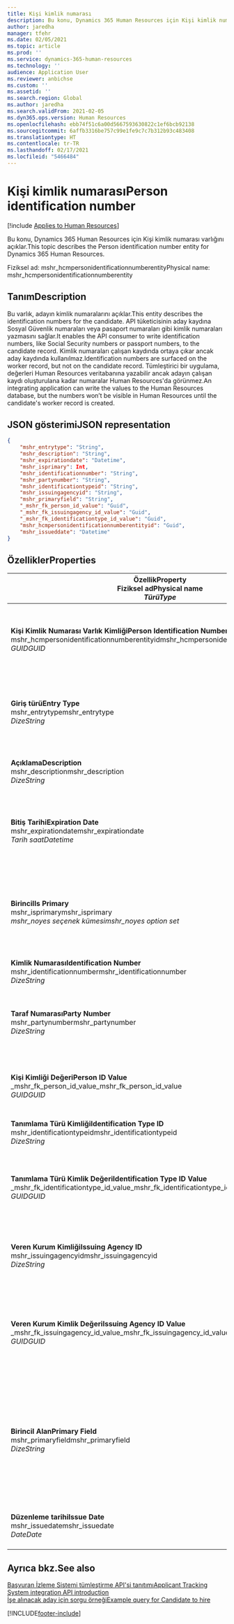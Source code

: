 ```yaml
---
title: Kişi kimlik numarası
description: Bu konu, Dynamics 365 Human Resources için Kişi kimlik numarası varlığını açıklar.
author: jaredha
manager: tfehr
ms.date: 02/05/2021
ms.topic: article
ms.prod: ''
ms.service: dynamics-365-human-resources
ms.technology: ''
audience: Application User
ms.reviewer: anbichse
ms.custom: ''
ms.assetid: ''
ms.search.region: Global
ms.author: jaredha
ms.search.validFrom: 2021-02-05
ms.dyn365.ops.version: Human Resources
ms.openlocfilehash: ebb74f51c6a00d5667593630822c1ef6bcb92138
ms.sourcegitcommit: 6affb3316be757c99e1fe9c7c7b312b93c483408
ms.translationtype: HT
ms.contentlocale: tr-TR
ms.lasthandoff: 02/17/2021
ms.locfileid: "5466484"
---
```

# <a name="person-identification-number"></a><span data-ttu-id="925ea-103">Kişi kimlik numarası</span><span class="sxs-lookup"><span data-stu-id="925ea-103">Person identification number</span></span>

[!include [Applies to Human Resources](../includes/applies-to-hr.md)]

<span data-ttu-id="925ea-104">Bu konu, Dynamics 365 Human Resources için Kişi kimlik numarası varlığını açıklar.</span><span class="sxs-lookup"><span data-stu-id="925ea-104">This topic describes the Person identification number entity for Dynamics 365 Human Resources.</span></span>

<span data-ttu-id="925ea-105">Fiziksel ad: mshr_hcmpersonidentificationnumberentity</span><span class="sxs-lookup"><span data-stu-id="925ea-105">Physical name: mshr_hcmpersonidentificationnumberentity</span></span>

## <a name="description"></a><span data-ttu-id="925ea-106">Tanım</span><span class="sxs-lookup"><span data-stu-id="925ea-106">Description</span></span>

<span data-ttu-id="925ea-107">Bu varlık, adayın kimlik numaralarını açıklar.</span><span class="sxs-lookup"><span data-stu-id="925ea-107">This entity describes the identification numbers for the candidate.</span></span> <span data-ttu-id="925ea-108">API tüketicisinin aday kaydına Sosyal Güvenlik numaraları veya pasaport numaraları gibi kimlik numaraları yazmasını sağlar.</span><span class="sxs-lookup"><span data-stu-id="925ea-108">It enables the API consumer to write identification numbers, like Social Security numbers or passport numbers, to the candidate record.</span></span> <span data-ttu-id="925ea-109">Kimlik numaraları çalışan kaydında ortaya çıkar ancak aday kaydında kullanılmaz.</span><span class="sxs-lookup"><span data-stu-id="925ea-109">Identification numbers are surfaced on the worker record, but not on the candidate record.</span></span> <span data-ttu-id="925ea-110">Tümleştirici bir uygulama, değerleri Human Resources veritabanına yazabilir ancak adayın çalışan kaydı oluşturulana kadar numaralar Human Resources'da görünmez.</span><span class="sxs-lookup"><span data-stu-id="925ea-110">An integrating application can write the values to the Human Resources database, but the numbers won’t be visible in Human Resources until the candidate's worker record is created.</span></span>

## <a name="json-representation"></a><span data-ttu-id="925ea-111">JSON gösterimi</span><span class="sxs-lookup"><span data-stu-id="925ea-111">JSON representation</span></span>

```json
{
    "mshr_entrytype": "String",
    "mshr_description": "String",
    "mshr_expirationdate": "Datetime",
    "mshr_isprimary": Int,
    "mshr_identificationnumber": "String",
    "mshr_partynumber": "String",
    "mshr_identificationtypeid": "String",
    "mshr_issuingagencyid": "String",
    "mshr_primaryfield": "String",
    "_mshr_fk_person_id_value": "Guid",
    "_mshr_fk_issuingagency_id_value": "Guid",
    "_mshr_fk_identificationtype_id_value": "Guid",
    "mshr_hcmpersonidentificationnumberentityid": "Guid",
    "mshr_issueddate": "Datetime"
}
```

## <a name="properties"></a><span data-ttu-id="925ea-112">Özellikler</span><span class="sxs-lookup"><span data-stu-id="925ea-112">Properties</span></span>

| <span data-ttu-id="925ea-113">Özellik</span><span class="sxs-lookup"><span data-stu-id="925ea-113">Property</span></span><br><span data-ttu-id="925ea-114">**Fiziksel ad**</span><span class="sxs-lookup"><span data-stu-id="925ea-114">**Physical name**</span></span><br><span data-ttu-id="925ea-115">**_Türü_**</span><span class="sxs-lookup"><span data-stu-id="925ea-115">**_Type_**</span></span> | <span data-ttu-id="925ea-116">Kullan</span><span class="sxs-lookup"><span data-stu-id="925ea-116">Use</span></span> | <span data-ttu-id="925ea-117">Tanım</span><span class="sxs-lookup"><span data-stu-id="925ea-117">Description</span></span> |
| --- | --- | --- |
| <span data-ttu-id="925ea-118">**Kişi Kimlik Numarası Varlık Kimliği**</span><span class="sxs-lookup"><span data-stu-id="925ea-118">**Person Identification Number Entity ID**</span></span><br><span data-ttu-id="925ea-119">mshr_hcmpersonidentificationnumberentityid</span><span class="sxs-lookup"><span data-stu-id="925ea-119">mshr_hcmpersonidentificationnumberentityid</span></span><br><span data-ttu-id="925ea-120">*GUID*</span><span class="sxs-lookup"><span data-stu-id="925ea-120">*GUID*</span></span> | <span data-ttu-id="925ea-121">Salt okunur</span><span class="sxs-lookup"><span data-stu-id="925ea-121">Read-only</span></span><br><span data-ttu-id="925ea-122">Gerekli</span><span class="sxs-lookup"><span data-stu-id="925ea-122">Required</span></span><br><span data-ttu-id="925ea-123">Sistem tarafından oluşturulan</span><span class="sxs-lookup"><span data-stu-id="925ea-123">System-generated</span></span> | <span data-ttu-id="925ea-124">Kişi kimlik numarası kaydı için benzersiz birincil tanımlayıcı.</span><span class="sxs-lookup"><span data-stu-id="925ea-124">Unique primary identifier for the person identification number record.</span></span> |
| <span data-ttu-id="925ea-125">**Giriş türü**</span><span class="sxs-lookup"><span data-stu-id="925ea-125">**Entry Type**</span></span><br><span data-ttu-id="925ea-126">mshr_entrytype</span><span class="sxs-lookup"><span data-stu-id="925ea-126">mshr_entrytype</span></span><br><span data-ttu-id="925ea-127">*Dize*</span><span class="sxs-lookup"><span data-stu-id="925ea-127">*String*</span></span> | <span data-ttu-id="925ea-128">Okuma/yazma</span><span class="sxs-lookup"><span data-stu-id="925ea-128">Read-write</span></span><br><span data-ttu-id="925ea-129">İsteğe bağlı</span><span class="sxs-lookup"><span data-stu-id="925ea-129">Optional</span></span> | <span data-ttu-id="925ea-130">Kimlik numarası için giriş türüne başvuracak serbest değer.</span><span class="sxs-lookup"><span data-stu-id="925ea-130">Free value to reference the type of entry for the identification number.</span></span> |
| <span data-ttu-id="925ea-131">**Açıklama**</span><span class="sxs-lookup"><span data-stu-id="925ea-131">**Description**</span></span><br><span data-ttu-id="925ea-132">mshr_description</span><span class="sxs-lookup"><span data-stu-id="925ea-132">mshr_description</span></span><br><span data-ttu-id="925ea-133">*Dize*</span><span class="sxs-lookup"><span data-stu-id="925ea-133">*String*</span></span> | <span data-ttu-id="925ea-134">Okuma/yazma</span><span class="sxs-lookup"><span data-stu-id="925ea-134">Read-write</span></span><br><span data-ttu-id="925ea-135">İsteğe bağlı</span><span class="sxs-lookup"><span data-stu-id="925ea-135">Optional</span></span> | <span data-ttu-id="925ea-136">Kimlik numarasının açıklaması.</span><span class="sxs-lookup"><span data-stu-id="925ea-136">The description of the identification number.</span></span> |
| <span data-ttu-id="925ea-137">**Bitiş Tarihi**</span><span class="sxs-lookup"><span data-stu-id="925ea-137">**Expiration Date**</span></span><br><span data-ttu-id="925ea-138">mshr_expirationdate</span><span class="sxs-lookup"><span data-stu-id="925ea-138">mshr_expirationdate</span></span><br><span data-ttu-id="925ea-139">*Tarih saat*</span><span class="sxs-lookup"><span data-stu-id="925ea-139">*Datetime*</span></span> | <span data-ttu-id="925ea-140">Okuma/yazma</span><span class="sxs-lookup"><span data-stu-id="925ea-140">Read-write</span></span><br><span data-ttu-id="925ea-141">İsteğe bağlı</span><span class="sxs-lookup"><span data-stu-id="925ea-141">Optional</span></span> | <span data-ttu-id="925ea-142">Kimlik numarasının veya ilişkili belgenin süresinin dolacağı tarih.</span><span class="sxs-lookup"><span data-stu-id="925ea-142">The date on which the identification number or associated document expires.</span></span> |
| <span data-ttu-id="925ea-143">**Birincil**</span><span class="sxs-lookup"><span data-stu-id="925ea-143">**Is Primary**</span></span><br><span data-ttu-id="925ea-144">mshr_isprimary</span><span class="sxs-lookup"><span data-stu-id="925ea-144">mshr_isprimary</span></span><br><span data-ttu-id="925ea-145">*mshr_noyes seçenek kümesi*</span><span class="sxs-lookup"><span data-stu-id="925ea-145">*mshr_noyes option set*</span></span> | <span data-ttu-id="925ea-146">Okuma/yazma</span><span class="sxs-lookup"><span data-stu-id="925ea-146">Read-write</span></span><br><span data-ttu-id="925ea-147">İsteğe bağlı</span><span class="sxs-lookup"><span data-stu-id="925ea-147">Optional</span></span> | <span data-ttu-id="925ea-148">Kimlik numarasının, bu kimlik türü için kişinin birincil kaydı olup olmadığını tanımlar.</span><span class="sxs-lookup"><span data-stu-id="925ea-148">Defines whether the identification number is the primary record for the person for this identification type.</span></span> |
| <span data-ttu-id="925ea-149">**Kimlik Numarası**</span><span class="sxs-lookup"><span data-stu-id="925ea-149">**Identification Number**</span></span><br><span data-ttu-id="925ea-150">mshr_identificationnumber</span><span class="sxs-lookup"><span data-stu-id="925ea-150">mshr_identificationnumber</span></span><br><span data-ttu-id="925ea-151">*Dize*</span><span class="sxs-lookup"><span data-stu-id="925ea-151">*String*</span></span> | <span data-ttu-id="925ea-152">Okuma/yazma</span><span class="sxs-lookup"><span data-stu-id="925ea-152">Read-write</span></span><br><span data-ttu-id="925ea-153">Gerekli</span><span class="sxs-lookup"><span data-stu-id="925ea-153">Required</span></span> | <span data-ttu-id="925ea-154">Kimlik numarası.</span><span class="sxs-lookup"><span data-stu-id="925ea-154">The identification number.</span></span> |
| <span data-ttu-id="925ea-155">**Taraf Numarası**</span><span class="sxs-lookup"><span data-stu-id="925ea-155">**Party Number**</span></span><br><span data-ttu-id="925ea-156">mshr_partynumber</span><span class="sxs-lookup"><span data-stu-id="925ea-156">mshr_partynumber</span></span><br><span data-ttu-id="925ea-157">*Dize*</span><span class="sxs-lookup"><span data-stu-id="925ea-157">*String*</span></span> | <span data-ttu-id="925ea-158">Okuma/yazma</span><span class="sxs-lookup"><span data-stu-id="925ea-158">Read-write</span></span><br><span data-ttu-id="925ea-159">Gerekli</span><span class="sxs-lookup"><span data-stu-id="925ea-159">Required</span></span> | <span data-ttu-id="925ea-160">Kimlik numarasına sahip olan tarafın (kişinin) tanımlayıcısı.</span><span class="sxs-lookup"><span data-stu-id="925ea-160">The identifier of the party (person) owning the identification number.</span></span> |
| <span data-ttu-id="925ea-161">**Kişi Kimliği Değeri**</span><span class="sxs-lookup"><span data-stu-id="925ea-161">**Person ID Value**</span></span><br><span data-ttu-id="925ea-162">_mshr_fk_person_id_value</span><span class="sxs-lookup"><span data-stu-id="925ea-162">_mshr_fk_person_id_value</span></span><br><span data-ttu-id="925ea-163">*GUID*</span><span class="sxs-lookup"><span data-stu-id="925ea-163">*GUID*</span></span> | <span data-ttu-id="925ea-164">Salt okunur</span><span class="sxs-lookup"><span data-stu-id="925ea-164">Read-only</span></span><br><span data-ttu-id="925ea-165">Gerekli</span><span class="sxs-lookup"><span data-stu-id="925ea-165">Required</span></span><br><span data-ttu-id="925ea-166">Yabancı anahtar: mshr_dirpersonentity varlığına ait mshr_dirpersonentityid</span><span class="sxs-lookup"><span data-stu-id="925ea-166">Foreign key: mshr_dirpersonentityid of mshr_dirpersonentity entity</span></span> | <span data-ttu-id="925ea-167">Tarafın (kişi) benzersiz tanımlayıcısı.</span><span class="sxs-lookup"><span data-stu-id="925ea-167">The unique identifier of the party (person).</span></span> |
| <span data-ttu-id="925ea-168">**Tanımlama Türü Kimliği**</span><span class="sxs-lookup"><span data-stu-id="925ea-168">**Identification Type ID**</span></span><br><span data-ttu-id="925ea-169">mshr_identificationtypeid</span><span class="sxs-lookup"><span data-stu-id="925ea-169">mshr_identificationtypeid</span></span><br><span data-ttu-id="925ea-170">*Dize*</span><span class="sxs-lookup"><span data-stu-id="925ea-170">*String*</span></span> | <span data-ttu-id="925ea-171">Okuma/yazma</span><span class="sxs-lookup"><span data-stu-id="925ea-171">Read-write</span></span><br><span data-ttu-id="925ea-172">Gerekli</span><span class="sxs-lookup"><span data-stu-id="925ea-172">Required</span></span> | <span data-ttu-id="925ea-173">Kimlik numarasının türü.</span><span class="sxs-lookup"><span data-stu-id="925ea-173">The type of identification number.</span></span> |
| <span data-ttu-id="925ea-174">**Tanımlama Türü Kimlik Değeri**</span><span class="sxs-lookup"><span data-stu-id="925ea-174">**Identification Type ID Value**</span></span><br><span data-ttu-id="925ea-175">_mshr_fk_identificationtype_id_value</span><span class="sxs-lookup"><span data-stu-id="925ea-175">_mshr_fk_identificationtype_id_value</span></span><br><span data-ttu-id="925ea-176">*GUID*</span><span class="sxs-lookup"><span data-stu-id="925ea-176">*GUID*</span></span> | <span data-ttu-id="925ea-177">Salt okunur</span><span class="sxs-lookup"><span data-stu-id="925ea-177">Read-only</span></span><br><span data-ttu-id="925ea-178">Gerekli</span><span class="sxs-lookup"><span data-stu-id="925ea-178">Required</span></span><br><span data-ttu-id="925ea-179">Yabancı anahtar: mshr_hcmidentificationtypeentity varlığına ait mshr_hcmidentificationtypeentityid</span><span class="sxs-lookup"><span data-stu-id="925ea-179">Foreign key: mshr_hcmidentificationtypeentityid of mshr_hcmidentificationtypeentity entity</span></span> | <span data-ttu-id="925ea-180">Kimlik türünün sistem tarafından oluşturulan benzersiz tanımlayıcısı.</span><span class="sxs-lookup"><span data-stu-id="925ea-180">System-generated unique identifier of the identification type.</span></span> |
| <span data-ttu-id="925ea-181">**Veren Kurum Kimliği**</span><span class="sxs-lookup"><span data-stu-id="925ea-181">**Issuing Agency ID**</span></span><br><span data-ttu-id="925ea-182">mshr_issuingagencyid</span><span class="sxs-lookup"><span data-stu-id="925ea-182">mshr_issuingagencyid</span></span><br><span data-ttu-id="925ea-183">*Dize*</span><span class="sxs-lookup"><span data-stu-id="925ea-183">*String*</span></span> | <span data-ttu-id="925ea-184">Okuma/yazma</span><span class="sxs-lookup"><span data-stu-id="925ea-184">Read-write</span></span><br><span data-ttu-id="925ea-185">İsteğe bağlı</span><span class="sxs-lookup"><span data-stu-id="925ea-185">Optional</span></span> | <span data-ttu-id="925ea-186">Kimlik numarasını veren kurum veya kuruluş.</span><span class="sxs-lookup"><span data-stu-id="925ea-186">The agency or organization issuing the identification number.</span></span> |
| <span data-ttu-id="925ea-187">**Veren Kurum Kimlik Değeri**</span><span class="sxs-lookup"><span data-stu-id="925ea-187">**Issuing Agency ID Value**</span></span><br><span data-ttu-id="925ea-188">_mshr_fk_issuingagency_id_value</span><span class="sxs-lookup"><span data-stu-id="925ea-188">_mshr_fk_issuingagency_id_value</span></span><br><span data-ttu-id="925ea-189">*GUID*</span><span class="sxs-lookup"><span data-stu-id="925ea-189">*GUID*</span></span> | <span data-ttu-id="925ea-190">Salt okunur</span><span class="sxs-lookup"><span data-stu-id="925ea-190">Read-only</span></span><br><span data-ttu-id="925ea-191">İsteğe bağlı</span><span class="sxs-lookup"><span data-stu-id="925ea-191">Optional</span></span><br><span data-ttu-id="925ea-192">Yabancı anahtar: mshr_hcmissuingagencyentity varlığına ait mshr_hcmissuingagencyentityid</span><span class="sxs-lookup"><span data-stu-id="925ea-192">Foreign key: mshr_hcmissuingagencyentityid of mshr_hcmissuingagencyentity entity</span></span> | <span data-ttu-id="925ea-193">Kimlik numarasını veren kurumun sistem tarafından oluşturulan benzersiz tanımlayıcısı.</span><span class="sxs-lookup"><span data-stu-id="925ea-193">System-generated unique identifier of the agency issuing the identification number.</span></span> |
| <span data-ttu-id="925ea-194">**Birincil Alan**</span><span class="sxs-lookup"><span data-stu-id="925ea-194">**Primary Field**</span></span><br><span data-ttu-id="925ea-195">mshr_primaryfield</span><span class="sxs-lookup"><span data-stu-id="925ea-195">mshr_primaryfield</span></span><br><span data-ttu-id="925ea-196">*Dize*</span><span class="sxs-lookup"><span data-stu-id="925ea-196">*String*</span></span> | <span data-ttu-id="925ea-197">Salt okunur</span><span class="sxs-lookup"><span data-stu-id="925ea-197">Read-only</span></span><br><span data-ttu-id="925ea-198">Gerekli</span><span class="sxs-lookup"><span data-stu-id="925ea-198">Required</span></span> | <span data-ttu-id="925ea-199">Varlık kaydının tanımlayıcısı olarak kullanılacak alan.</span><span class="sxs-lookup"><span data-stu-id="925ea-199">Field to be used as an identifier of the entity record.</span></span> <span data-ttu-id="925ea-200">Taraf numarası, tanımlama türü kimliği ve kimlik numarası birleşimi.</span><span class="sxs-lookup"><span data-stu-id="925ea-200">Combination of party number, identification type ID, and identification number.</span></span> |
| <span data-ttu-id="925ea-201">**Düzenleme tarihi**</span><span class="sxs-lookup"><span data-stu-id="925ea-201">**Issue Date**</span></span><br><span data-ttu-id="925ea-202">mshr_issuedate</span><span class="sxs-lookup"><span data-stu-id="925ea-202">mshr_issuedate</span></span><br><span data-ttu-id="925ea-203">*Date*</span><span class="sxs-lookup"><span data-stu-id="925ea-203">*Date*</span></span> | <span data-ttu-id="925ea-204">Okuma/yazma</span><span class="sxs-lookup"><span data-stu-id="925ea-204">Read-write</span></span><br><span data-ttu-id="925ea-205">İsteğe bağlı</span><span class="sxs-lookup"><span data-stu-id="925ea-205">Optional</span></span> | <span data-ttu-id="925ea-206">Kimlik numarasının verildiği tarih.</span><span class="sxs-lookup"><span data-stu-id="925ea-206">The date the identification number was issued.</span></span> |

## <a name="see-also"></a><span data-ttu-id="925ea-207">Ayrıca bkz.</span><span class="sxs-lookup"><span data-stu-id="925ea-207">See also</span></span>

[<span data-ttu-id="925ea-208">Başvuran İzleme Sistemi tümleştirme API'si tanıtımı</span><span class="sxs-lookup"><span data-stu-id="925ea-208">Applicant Tracking System integration API introduction</span></span>](hr-admin-integration-ats-api-introduction.md)<br>
[<span data-ttu-id="925ea-209">İşe alınacak aday için sorgu örneği</span><span class="sxs-lookup"><span data-stu-id="925ea-209">Example query for Candidate to hire</span></span>](hr-admin-integration-ats-api-candidate-to-hire-example-query.md)



[!INCLUDE[footer-include](../includes/footer-banner.md)]
